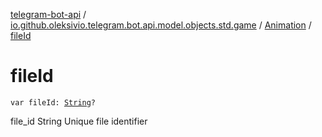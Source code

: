 [telegram-bot-api](../../index.md) / [io.github.oleksivio.telegram.bot.api.model.objects.std.game](../index.md) / [Animation](index.md) / [fileId](./file-id.md)

# fileId

`var fileId: `[`String`](https://kotlinlang.org/api/latest/jvm/stdlib/kotlin/-string/index.html)`?`

file_id String Unique file identifier

